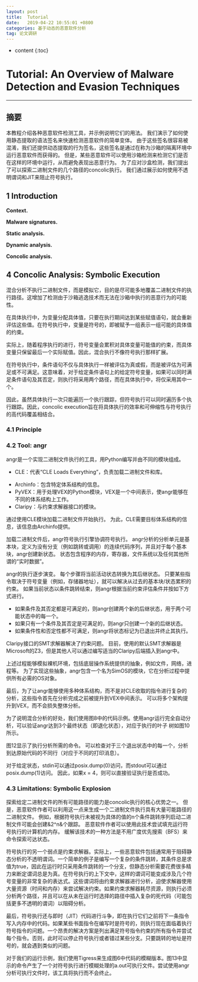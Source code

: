 ```yaml
---
layout: post
title:  Tutorial
date:   2019-04-22 10:55:01 +0800
categories: 基于动态的恶意软件分析
tag: 论文调研
---
```

* content
{:toc}


# Tutorial: An Overview of Malware Detection and Evasion Techniques

---

## 摘要

本教程介绍各种恶意软件检测工具，并示例说明它们的用法。 我们演示了如何使用静态提取的语法签名来快速检测恶意软件的简单变体。 由于这些签名很容易被混淆，我们还提供动态提取的行为签名，这些签名是通过在称为沙箱的隔离环境中运行恶意软件而获得的。 但是，某些恶意软件可以使用沙箱检测来检测它们是否在这样的环境中运行，从而避免表现出恶意行为。 为了应对沙盒检测，我们提出了可以探索二进制文件的几个路径的concolic执行。 我们通过展示如何使用不透明谓词和JIT来阻止符号执行。

## 1 Introduction

**Context.**

**Malware signatures.**

**Static analysis.** 

**Dynamic analysis.**

**Concolic analysis.**

## 4 Concolic Analysis: Symbolic Execution

混合分析不执行二进制文件，而是模拟它，目的是尽可能多地覆盖二进制文件的执行路径。这增加了检测由于沙箱逃逸技术而无法在沙箱中执行的恶意行为的可能性。

在具体执行中，为变量分配具体值，只要在执行期间达到某些赋值语句，就会重新评估这些值。在符号执行中，变量是符号的，即被赋予一组表示一组可能的具体值的约束。

实际上，随着程序执行的进行，符号变量会累积对具体变量可能值的约束，而具体变量只保留最后一个实际赋值。因此，混合执行不像符号执行那样扩展。

在符号执行中，条件语句不仅与具体执行一样被评估为真或假，而是被评估为可满足或不可满足。这意味着，对于给定条件语句上的给定符号变量，如果可以同时满足条件语句及其否定，则执行将采用两个路径，而在具体执行中，将仅采用其中一个。

因此，虽然具体执行一次只能遍历一个执行跟踪，但符号执行可以同时遍历多个执行跟踪。因此，concolic execution旨在将具体执行的效率和可伸缩性与符号执行的高代码覆盖相结合。

### 4.1 Principle

### 4.2 Tool: angr

angr是一个实现二进制文件执行的工具，用Python编写并由不同的模块组成。

* CLE：代表“CLE Loads Everything”，负责加载二进制文件和库。

 -  Archinfo：包含特定体系结构的信息。
 -  PyVEX：用于处理VEX的Python模块，VEX是一个中间表示，使angr能够在不同的体系结构上工作。
 -  Claripy：与约束求解器接口的模块。

通过使用CLE模块加载二进制文件开始执行。 为此，CLE需要目标体系结构的信息，该信息由Archinfo提供。

加载二进制文件后，angr符号执行引擎协调符号执行。 angr分析的分析单元是基本块，定义为没有分支（例如跳转或调用）的连续代码序列，并且对于每个基本块，angr创建新状态。 状态包含程序的内存，寄存器，文件系统以及任何其他所谓的“实时数据”。

angr的执行逐步演变。 每个步骤将当前活动状态转换为其后继状态。 只要某些指令取决于符号变量（例如，存储器地址），就可以解决从过去的基本块/状态累积的约束。 如果当前状态以条件跳转结束，则angr根据当前约束评估条件并按如下方式进行。
 - 如果条件及其否定都是可满足的，则angr创建两个新的后继状态，用于两个可能状态中的每一个。
 - 如果只有一个条件及其否定是可满足的，则angr只创建一个新的后继状态。
 - 如果条件性和否定性都不可满足，则angr将状态标记为已退出并终止其执行。

Claripy接口的SMT求解器解决了约束问题。 目前，使用的默认SMT求解器是Microsoft的Z3，但是其他人可以通过编写适当的Claripy后端插入到angr中。

上述过程能够模拟裸机环境，包括底层操作系统提供的抽象，例如文件，网络，进程等。 为了实现这些抽象，angr包含一个名为SimOS的模块，它在分析过程中提供所有必需的OS对象。

最后，为了让angr能够使用多种体系结构，而不是对CLE收取的指令进行复杂的分析，这些指令首先在分析完成之前被提升到VEX中间表示。 可以将多个架构提升到VEX，而不会损失整体分析。

为了说明混合分析的好处，我们使用图8中的代码示例。使用angr运行完全自动分析，可以验证angr达到3个最终状态（即退化状态），对应于执行的叶子 树如图10所示。

图12显示了执行分析所需的命令。 可以检查对于三个退出状态中的每一个，分析到达原始代码的不同行（对应于不同的打印消息）。

对于给定状态，stdin可以通过posix.dump(0)访问，而stdout可以通过posix.dump(1)访问。 因此，如果x = 4，则可以直接验证执行是否成功。

### 4.3 Limitations: Symbolic Explosion

探索给定二进制文件的所有可能路径的能力是concolic执行的核心优势之一。 但是，恶意软件作者可以利用这一点来生成一个二进制文件执行具有大量可能路径的二进制文件。 例如，根据符号执行未被视为具体的值的n个条件跳转序列启动二进制文件可能会创建&2^n&个跟踪。 恶意软件作者可以使用此技术尝试填充运行符号执行的计算机的内存。 缓解该技术的一种方法是不用广度优先搜索（BFS）来命令探索可达状态。

符号执行的另一个弱点是约束求解器。实际上，一些恶意软件包括通常用于阻碍静态分析的不透明谓词。一个简单的例子是编写一个复杂的条件跳转，其条件总是求值为true，因此在运行时只采用条件跳转的一个分支，但静态分析需要花费很多精力来断定谓词总是为真。在符号执行的上下文中，这样的谓词可能变成涉及几个符号变量的非常复杂的表达式。这些谓词将由约束求解器进行分析，迫使求解器使用大量资源（时间和内存）来尝试解决约束。如果约束求解器耗尽资源，则执行必须分析两个路径，并且可以在从未在运行时选择的路径中插入复杂的死代码（可能包括更多不透明的谓词）以阻碍分析。

最后，符号执行还与即时（JIT）代码进行斗争，即在执行它们之前将下一条指令写入内存中的代码。如果某些书面指令在编写时是符号的，则执行现在面临着执行符号指令的问题。一个昂贵的解决方案是列出满足符号指令约束的所有指令并尝试每个指令。否则，此时可以停止符号执行或者错过某些分支。只要跳转的地址是符号的，就会遇到类似的问题。

对于我们的运行示例，我们使用Tigress来生成图6中代码的模糊版本。图13中显示的命令产生了一个对符号执行进行模糊处理的a.out可执行文件。尝试使用angr分析可执行文件时，该工具将执行而不会终止。

